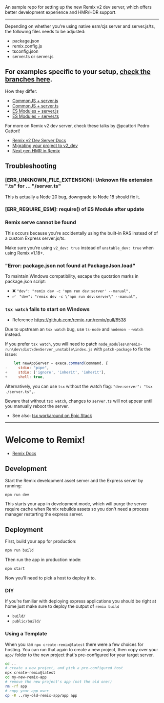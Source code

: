 An sample repo for setting up the new Remix v2 dev server, which offers better development experience and HMR/HDR support.

---

Depending on whether you're using native esm/cjs server and server.js/ts, the following files needs to be adjusted:

- package.json
- remix.config.js
- tsconfig.json
- server.ts or server.js

## For examples specific to your setup, [check the branches here](https://github.com/xHomu/remix-v2-server/branches).

How they differ:

- [CommonJS + server.js](https://github.com/xHomu/remix-v2-server/commit/7391581a9e7cd187f08d516a207b4653f1baf8d7)
- [CommonJS + server.ts](https://github.com/xHomu/remix-v2-server/commit/23f6e1ad2affc54d475699f0786a4b07022dc8c4)
- [ES Modules + server.js](https://github.com/xHomu/remix-v2-server/commit/53e50ee38af0e9de67f7178b567cd52f90007ae6)
- [ES Modules + server.ts](https://github.com/xHomu/remix-v2-server/commit/ba20097d5739e676d986f8e667b53dfcd059e578)

For more on Remix v2 dev server, check these talks by @pcattori Pedro Cattori!

- [Remix v2 Dev Server Docs](https://remix.run/docs/en/main/other-api/dev-v2)
- [Migrating your project to v2_dev](https://www.youtube.com/watch?v=6jTL8GGbIuc)
- [Next gen HMR in Remix](https://www.youtube.com/watch?v=79M4vYZi-po)

## Troubleshooting

### [ERR_UNKNOWN_FILE_EXTENSION]: Unknown file extension ".ts" for ... "/server.ts"

This is actually a Node 20 bug, downgrade to Node 18 should fix it.

### [ERR_REQUIRE_ESM]: require() of ES Module after update

### Remix serve cannot be found

This occurs because you're accidentally using the built-in RAS instead of of a custom Express server.js/ts.

Make sure you're using `v2_dev: true` instead of `unstable_dev: true` when using Remix v1.18+.

### "Error: package.json not found at PackageJson.load"

To maintain Windows compatibility, escape the quotation marks in package.json script:

- ❌ `"dev": "remix dev -c 'npm run dev:server' --manual",`
- ✅ ` "dev": "remix dev -c \"npm run dev:server\" --manual",`

### `tsx watch` fails to start on Windows

- Reference https://github.com/remix-run/remix/pull/6538

Due to upstream an `tsx watch` bug, use `ts-node` and `nodemon --watch` instead.

If you prefer `tsx watch`, you will need to patch `node_modules\@remix-run\dev\dist\devServer_unstable\index.js` with `patch-package` to fix the issue:

```js
    let newAppServer = execa.command(command, {
-     stdio: "pipe",
+     stdio: ['ignore', 'inherit', 'inherit'],
+     shell: true,
```

Alternatively, you can use `tsx` without the watch flag: `"dev:server": "tsx ./server.ts",`.

Beware that without `tsx watch`, changes to `server.ts` will not appear until you manually reboot the server.

- See also: [tsx workaround on Epic Stack](https://github.com/epicweb-dev/epic-stack/blob/main/server/dev-server.js)

---

# Welcome to Remix!

- [Remix Docs](https://remix.run/docs)

## Development

Start the Remix development asset server and the Express server by running:

```sh
npm run dev
```

This starts your app in development mode, which will purge the server require cache when Remix rebuilds assets so you don't need a process manager restarting the express server.

## Deployment

First, build your app for production:

```sh
npm run build
```

Then run the app in production mode:

```sh
npm start
```

Now you'll need to pick a host to deploy it to.

### DIY

If you're familiar with deploying express applications you should be right at home just make sure to deploy the output of `remix build`

- `build/`
- `public/build/`

### Using a Template

When you ran `npx create-remix@latest` there were a few choices for hosting. You can run that again to create a new project, then copy over your `app/` folder to the new project that's pre-configured for your target server.

```sh
cd ..
# create a new project, and pick a pre-configured host
npx create-remix@latest
cd my-new-remix-app
# remove the new project's app (not the old one!)
rm -rf app
# copy your app over
cp -R ../my-old-remix-app/app app
```
